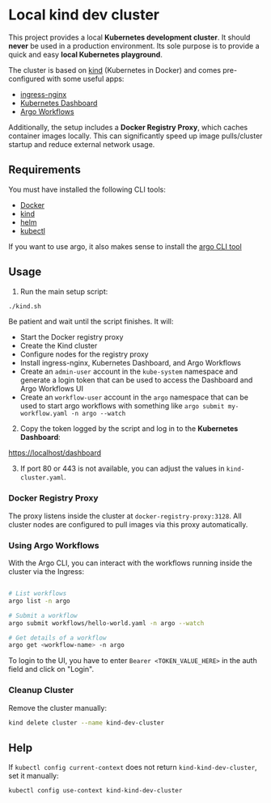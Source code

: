 # Local kind dev cluster

This project provides a local **Kubernetes development cluster**.
It should **never** be used in a production environment. Its sole purpose is to provide a quick and easy **local Kubernetes playground**.

The cluster is based on [kind](https://kind.sigs.k8s.io/) (Kubernetes in Docker) and comes pre-configured with some useful apps:

* [ingress-nginx](https://github.com/kubernetes/ingress-nginx)
* [Kubernetes Dashboard](https://kubernetes.io/docs/tasks/access-application-cluster/web-ui-dashboard/)
* [Argo Workflows](https://argoproj.github.io/workflows/)

Additionally, the setup includes a **Docker Registry Proxy**, which caches container images locally. This can significantly speed up image pulls/cluster startup and reduce external network usage.


## Requirements

You must have installed the following CLI tools:

* [Docker](https://docs.docker.com/engine/install/)
* [kind](https://kind.sigs.k8s.io/)
* [helm](https://helm.sh/)
* [kubectl](https://kubernetes.io/docs/tasks/tools/)

If you want to use argo, it also makes sense to install the [argo CLI tool](https://argo-workflows.readthedocs.io/en/latest/walk-through/argo-cli/)


## Usage

1. Run the main setup script:

```bash
./kind.sh
```

Be patient and wait until the script finishes. It will:

* Start the Docker registry proxy
* Create the Kind cluster
* Configure nodes for the registry proxy
* Install ingress-nginx, Kubernetes Dashboard, and Argo Workflows
* Create an `admin-user` account in the `kube-system` namespace and generate a login token that can be used to access the Dashboard and Argo Workflows UI
* Create an `workflow-user` account in the `argo` namespace that can be used to start argo workflows with something like `argo submit my-workflow.yaml -n argo --watch`

2. Copy the token logged by the script and log in to the **Kubernetes Dashboard**:

[https://localhost/dashboard](https://localhost/dashboard)

3. If port 80 or 443 is not available, you can adjust the values in `kind-cluster.yaml`.


### Docker Registry Proxy

The proxy listens inside the cluster at `docker-registry-proxy:3128`.
All cluster nodes are configured to pull images via this proxy automatically.


### Using Argo Workflows

With the Argo CLI, you can interact with the workflows running inside the cluster via the Ingress:

```bash

# List workflows
argo list -n argo

# Submit a workflow
argo submit workflows/hello-world.yaml -n argo --watch

# Get details of a workflow
argo get <workflow-name> -n argo
```

To login to the UI, you have to enter `Bearer <TOKEN_VALUE_HERE>` in the auth field and click on "Login".


### Cleanup Cluster

Remove the cluster manually:

```bash
kind delete cluster --name kind-dev-cluster
```


## Help

If `kubectl config current-context` does not return `kind-kind-dev-cluster`, set it manually:

```bash
kubectl config use-context kind-kind-dev-cluster
```
